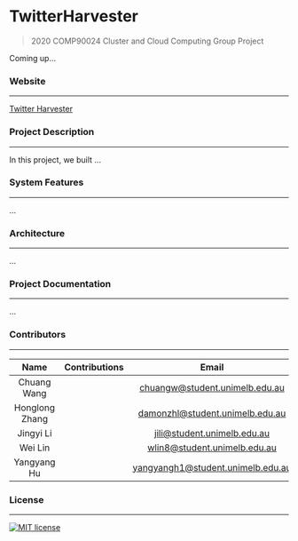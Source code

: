 # TwitterHarvester
> 2020 COMP90024 Cluster and Cloud Computing Group Project 

Coming up...

### **Website**
---
[Twitter Harvester]()

### **Project Description**
---
In this project, we built ...

### **System Features**
---
...

### **Architecture**
---
...

### **Project Documentation**
---
...


### **Contributors**
---

| **Name** | Contributions | **Email** | **Profile** |
|:-----------------:|:-------------:|:---------------:|:---------------:|
|  Chuang Wang | | chuangw@student.unimelb.edu.au| [LinkedIn](https://www.linkedin.com/in/chuangw/)|
| Honglong Zhang | | damonzhl@student.unimelb.edu.au | [LinkedIn]() |
| Jingyi Li |  | jili@student.unimelb.edu.au | [LinkedIn]() |
| Wei Lin| |wlin8@student.unimelb.edu.au| [LinkedIn]() |
| Yangyang Hu | | yangyangh1@student.unimelb.edu.au| [LinkedIn]() |


### **License**
---
[![MIT license](https://img.shields.io/badge/License-MIT-blue.svg)](https://github.com/chuangw46/TwitterHarvester/blob/master/LICENSE)
